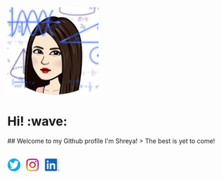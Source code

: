 <img height="200" src="https://github.com/shreyagokhe/shreyagokhe/raw/master/images/me.PNG">
        
<h1> Hi! :wave:</h1>
## Welcome to my Github profile        
I'm Shreya!
> The best is yet to come!
         
  <br>
  <br>
    
<a href="https://twitter.com/ShreyaGokhe"><img height="30" src="https://github.com/shreyagokhe/shreyagokhe/raw/master/images/twitter.png"></a>&nbsp;&nbsp;
<a href="https://instagram.com/shreyeeahhh"><img height="30" src="https://github.com/shreyagokhe/shreyagokhe/raw/master/images/instagram.png"></a>&nbsp;&nbsp;
<a href="https://www.linkedin.com/in/shreya-gokhe/"><img height="30" src="https://github.com/shreyagokhe/shreyagokhe/raw/master/images/linkedin.PNG"></a>
      


